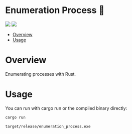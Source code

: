 # Enumeration Process 🦀

<p align="left">
	<a href="https://www.rust-lang.org/"><img src="https://img.shields.io/badge/made%20with-Rust-red"></a>
	<a href="#"><img src="https://img.shields.io/badge/platform-windows-blueviolet"></a>
</p>

- [Overview](#overview)
- [Usage](#usage)

# Overview
Enumerating processes with Rust.

# Usage 

You can run with cargo run or the compiled binary directly:
```sh
cargo run
```
```sh
target/release/enumeration_process.exe
```